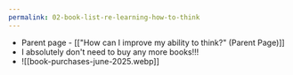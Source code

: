 ```yaml
---
permalink: 02-book-list-re-learning-how-to-think
---
```


- Parent page - [["How can I improve my ability to think?" (Parent Page)]]
- I absolutely don't need to buy any more books!!!
- ![[book-purchases-june-2025.webp]]